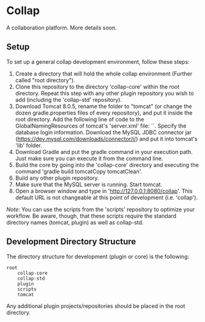 # Collap

A collaboration platform. More details soon.


## Setup

To set up a general collap development environment, follow these steps:

1. Create a directory that will hold the whole collap environment (Further called "root directory").
2. Clone this repository to the directory 'collap-core' within the root directory.
Repeat this step with any other plugin repository you wish to add (including the 'collap-std' repository).
3. Download Tomcat 8.0.5, rename the folder to "tomcat" (or change the dozen gradle.properties files of every repository),
and put it inside the root directory. Add the following line of code to the GlobalNamingResources of tomcat's
'server.xml' file: ´<Resource name="io.collap.datasource.MySQLDataSource" auth="Container" driverClassName="com.mysql.jdbc.Driver" type="javax.sql.DataSource" password="" url="" username="" />´.
Specify the database login information. Download the MySQL JDBC connector jar (https://dev.mysql.com/downloads/connector/j/) and put it into tomcat's 'lib' folder.
4. Download Gradle and put the gradle command in your execution path. Just make sure you can execute it from the command line.
5. Build the core by going into the 'collap-core' directory and executing the command 'gradle build tomcatCopy tomcatClean'.
6. Build any other plugin repository.
7. Make sure that the MySQL server is running. Start tomcat.
8. Open a browser window and type in 'http://127.0.0.1:8080/collap'. This default URL is not changeable at this point of development (i.e. 'collap').

*Note*: You can use the scripts from the 'scripts' repository to optimize your workflow. Be aware, though, that these scripts
require the standard directory names (tomcat, plugin) as well as collap-std.


## Development Directory Structure

The directory structure for development (plugin or core) is the following:

    root
        collap-core
        collap-std
        plugin
        scripts
        tomcat

Any additional plugin projects/repositories should be placed in the root directory.